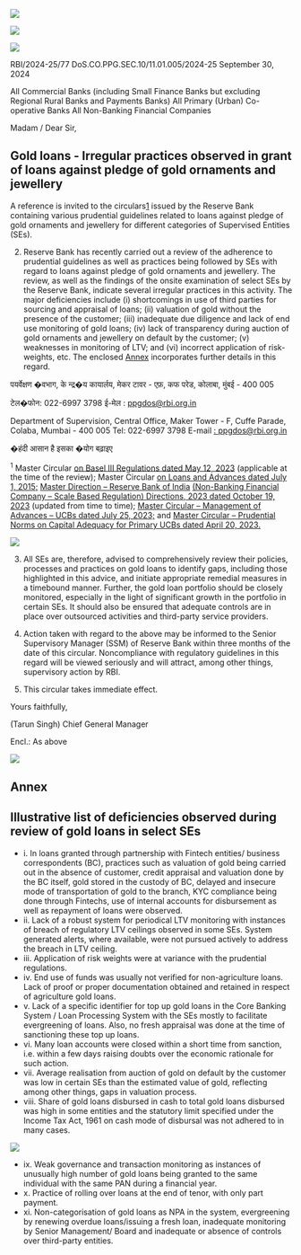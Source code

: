 ![](_page_0_Picture_0.jpeg)

![](_page_0_Picture_1.jpeg)

![](_page_0_Picture_2.jpeg)

RBI/2024-25/77 DoS.CO.PPG.SEC.10/11.01.005/2024-25 September 30, 2024

All Commercial Banks (including Small Finance Banks but excluding Regional Rural Banks and Payments Banks) All Primary (Urban) Co-operative Banks All Non-Banking Financial Companies

Madam / Dear Sir,

## **Gold loans - Irregular practices observed in grant of loans against pledge of gold ornaments and jewellery**

A reference is invited to the circulars[1](#page-0-0) issued by the Reserve Bank containing various prudential guidelines related to loans against pledge of gold ornaments and jewellery for different categories of Supervised Entities (SEs).

2. Reserve Bank has recently carried out a review of the adherence to prudential guidelines as well as practices being followed by SEs with regard to loans against pledge of gold ornaments and jewellery. The review, as well as the findings of the onsite examination of select SEs by the Reserve Bank, indicate several irregular practices in this activity. The major deficiencies include (i) shortcomings in use of third parties for sourcing and appraisal of loans; (ii) valuation of gold without the presence of the customer; (iii) inadequate due diligence and lack of end use monitoring of gold loans; (iv) lack of transparency during auction of gold ornaments and jewellery on default by the customer; (v) weaknesses in monitoring of LTV; and (vi) incorrect application of risk-weights, etc. The enclosed [Annex](#page-2-0) incorporates further details in this regard.

पयर्वेक्षण �वभाग, के न्द्र�य कायार्लय, मेकर टावर - एफ़, कफ परेड, कोलाबा, मुंबई - 400 005

टेल�फोन: 022-6997 3798 ई-मेल : [ppgdos@rbi.org.in](mailto:ppgdos@rbi.org.in)

Department of Supervision, Central Office, Maker Tower - F, Cuffe Parade, Colaba, Mumbai - 400 005 Tel: 022-6997 3798 E-mail [: ppgdos@rbi.org.in](mailto:ppgdos@rbi.org.in)

�हंदी आसान है इसका �योग बढ़ाइए

<span id="page-0-0"></span> <sup>1</sup> Master Circular [on Basel III Regulations dated May 12, 2023](https://www.rbi.org.in/Scripts/BS_ViewMasCirculardetails.aspx?id=12504) (applicable at the time of the review); Master Circular [on Loans and Advances dated July 1, 2015;](https://www.rbi.org.in/Scripts/BS_ViewMasCirculardetails.aspx?id=9902) [Master Direction – Reserve Bank of India](https://www.rbi.org.in/Scripts/BS_ViewMasDirections.aspx?id=12550)  [\(Non-Banking Financial Company – Scale Based Regulation\) Directions, 2023 dated October 19, 2023](https://www.rbi.org.in/Scripts/BS_ViewMasDirections.aspx?id=12550) (updated from time to time); [Master Circular – Management of Advances – UCBs dated July 25, 2023;](https://www.rbi.org.in/Scripts/BS_ViewMasCirculardetails.aspx?id=12525) and [Master Circular – Prudential Norms on Capital Adequacy for Primary UCBs dated April 20, 2023.](https://www.rbi.org.in/Scripts/BS_ViewMasCirculardetails.aspx?id=12490)

![](_page_1_Picture_0.jpeg)

3. All SEs are, therefore, advised to comprehensively review their policies, processes and practices on gold loans to identify gaps, including those highlighted in this advice, and initiate appropriate remedial measures in a timebound manner. Further, the gold loan portfolio should be closely monitored, especially in the light of significant growth in the portfolio in certain SEs. It should also be ensured that adequate controls are in place over outsourced activities and third-party service providers.

4. Action taken with regard to the above may be informed to the Senior Supervisory Manager (SSM) of Reserve Bank within three months of the date of this circular. Noncompliance with regulatory guidelines in this regard will be viewed seriously and will attract, among other things, supervisory action by RBI.

5. This circular takes immediate effect.

Yours faithfully,

(Tarun Singh) Chief General Manager

Encl.: As above

![](_page_2_Picture_0.jpeg)

## **Annex**

## <span id="page-2-0"></span>**Illustrative list of deficiencies observed during review of gold loans in select SEs**

- i. In loans granted through partnership with Fintech entities/ business correspondents (BC), practices such as valuation of gold being carried out in the absence of customer, credit appraisal and valuation done by the BC itself, gold stored in the custody of BC, delayed and insecure mode of transportation of gold to the branch, KYC compliance being done through Fintechs, use of internal accounts for disbursement as well as repayment of loans were observed.
- ii. Lack of a robust system for periodical LTV monitoring with instances of breach of regulatory LTV ceilings observed in some SEs. System generated alerts, where available, were not pursued actively to address the breach in LTV ceiling.
- iii. Application of risk weights were at variance with the prudential regulations.
- iv. End use of funds was usually not verified for non-agriculture loans. Lack of proof or proper documentation obtained and retained in respect of agriculture gold loans.
- v. Lack of a specific identifier for top up gold loans in the Core Banking System / Loan Processing System with the SEs mostly to facilitate evergreening of loans. Also, no fresh appraisal was done at the time of sanctioning these top up loans.
- vi. Many loan accounts were closed within a short time from sanction, i.e. within a few days raising doubts over the economic rationale for such action.
- vii. Average realisation from auction of gold on default by the customer was low in certain SEs than the estimated value of gold, reflecting among other things, gaps in valuation process.
- viii. Share of gold loans disbursed in cash to total gold loans disbursed was high in some entities and the statutory limit specified under the Income Tax Act, 1961 on cash mode of disbursal was not adhered to in many cases.

![](_page_3_Picture_0.jpeg)

- ix. Weak governance and transaction monitoring as instances of unusually high number of gold loans being granted to the same individual with the same PAN during a financial year.
- x. Practice of rolling over loans at the end of tenor, with only part payment.
- xi. Non-categorisation of gold loans as NPA in the system, evergreening by renewing overdue loans/issuing a fresh loan, inadequate monitoring by Senior Management/ Board and inadequate or absence of controls over third-party entities.